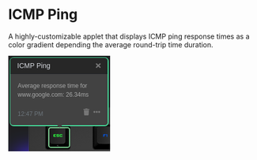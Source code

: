 # ICMP Ping

A highly-customizable applet that displays ICMP ping response times
as a color gradient depending the average round-trip time duration.

![ICMP Ping on Das Keyboard 5Q](assets/image.png "ICMP Ping Dashboard Example")
